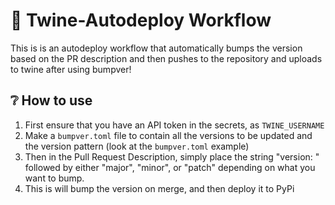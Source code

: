 # 🚀 Twine-Autodeploy Workflow

This is is an autodeploy workflow that automatically bumps the version based on the PR description and then pushes to the repository and uploads to twine after using bumpver!


## ❔ How to use
1. First ensure that you have an API token in the secrets, as ``TWINE_USERNAME``
2. Make a ``bumpver.toml`` file to contain all the versions to be updated and the version pattern (look at the ``bumpver.toml`` example)
3. Then in the Pull Request Description, simply place the string "version: " followed by either "major", "minor", or "patch" depending on what you want to bump.
4. This is will bump the version on merge, and then deploy it to PyPi
